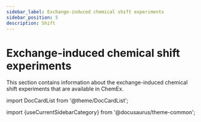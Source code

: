 ```yaml
---
sidebar_label: Exchange-induced chemical shift experiments
sidebar_position: 5
description: Shift
---
```


# Exchange-induced chemical shift experiments

This section contains information about the exchange-induced chemical shift
experiments that are available in ChemEx.

import DocCardList from '@theme/DocCardList';

import {useCurrentSidebarCategory} from '@docusaurus/theme-common';

<DocCardList items={useCurrentSidebarCategory().items}/>

